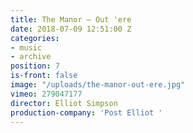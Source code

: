 ```yaml
---
title: The Manor — Out 'ere
date: 2018-07-09 12:51:00 Z
categories:
- music
- archive
position: 7
is-front: false
image: "/uploads/the-manor-out-ere.jpg"
vimeo: 279047177
director: Elliot Simpson
production-company: 'Post Elliot '
---
```


